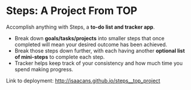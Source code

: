 
# Steps: A Project From TOP

Accomplish anything with Steps, a **to-do list and tracker app**.

- Break down **goals/tasks/projects** into smaller steps that once completed will mean your desired outcome has been achieved.  
- Break those steps down further, with each having another **optional list of mini-steps** to complete each step.
- Tracker helps keep track of your consistency and how much time you spend making progress.


Link to deployment: http://isaacans.github.io/steps__top_project